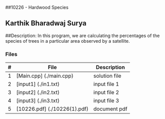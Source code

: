 ##10226 - Hardwood Species
## Karthik Bharadwaj Surya

##Description: In this program, we are calculating the percentages of the species of trees in a particular area observed by a satellite. 

### Files

|   #   | File                          | Description                                        |
| :---: | ----------------------------- | -------------------------------------------------- |
|   1   | [Main.cpp] (./main.cpp)       | solution file                                      | 
|   2   | [input1]  (./in1.txt)         | input file 1                                       |
|   3   | [input2]  (./in2.txt)         | input file 2                                       |
|   4   | [input3]   (./in3.txt)        | input file 3                                       |
|   5   | [10226.pdf] (./10226(1).pdf)  | document pdf                                       |
